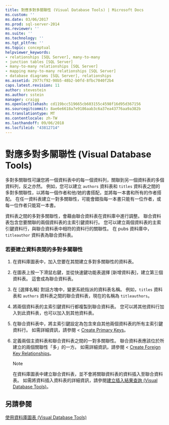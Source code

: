 ```yaml
---
title: 對應多對多關聯性 (Visual Database Tools) | Microsoft Docs
ms.custom: ''
ms.date: 03/06/2017
ms.prod: sql-server-2014
ms.reviewer: ''
ms.suite: ''
ms.technology: ''
ms.tgt_pltfrm: ''
ms.topic: conceptual
helpviewer_keywords:
- relationships [SQL Server], many-to-many
- junction tables [SQL Server]
- many-to-many relationships [SQL Server]
- mapping many-to-many relationships [SQL Server]
- database diagrams [SQL Server], relationships
ms.assetid: 2977cf92-98b5-48b2-b0fd-8fbc7040f2b4
caps.latest.revision: 11
author: stevestein
ms.author: sstein
manager: craigg
ms.openlocfilehash: cd119bcc519665cb603155c4598f16d95d367156
ms.sourcegitcommit: 8ae6e6618a7e9186aab3c6a37ea43776aa9a382b
ms.translationtype: MT
ms.contentlocale: zh-TW
ms.lasthandoff: 09/06/2018
ms.locfileid: "43812714"
---
```

# <a name="map-many-to-many-relationships-visual-database-tools"></a>對應多對多關聯性 (Visual Database Tools)
  多對多關聯性可讓您將一個資料表中的每一個資料列，關聯到另一個資料表的多個資料列，反之亦然。 例如，您可以建立 `authors` 資料表和 `titles` 資料表之間的多對多關聯性，以將每一個作者和他/她的書搭配，並將每一本書和所有的作者搭配。 在任一資料表建立一對多關聯性，可能會錯指每一本書只能有一位作者，或每一位作者只能寫一本書。  
  
 資料表之間的多對多關聯性，會藉由聯合資料表在資料庫中進行調整。 聯合資料表包含您要關聯的兩個資料表的主索引鍵資料行。 您可以建立兩個資料表的主索引鍵資料行，與聯合資料表中相符的資料行的關聯性。 在 pubs 資料庫中， `titleauthor` 資料表為聯合資料表。  
  
### <a name="to-create-a-many-to-many-relationship-between-tables"></a>若要建立資料表間的多對多關聯性  
  
1.  在資料庫圖表中，加入您要在其間建立多對多關聯性的資料表。  
  
2.  在圖表上按一下滑鼠右鍵，並從快速鍵功能表選擇 [新增資料表]，建立第三個資料表。 這會成為聯合資料表。  
  
3.  在 [選擇名稱] 對話方塊中，變更系統指派的資料表名稱。 例如，`titles` 資料表和 `authors` 資料表之間的聯合資料表，現在的名稱為 `titleauthors`。  
  
4.  將兩個資料表的主索引鍵資料行都複製到聯合資料表。 您可以將其他資料行加入到此資料表，也可以加入到其他資料表。  
  
5.  在聯合資料表中，將主索引鍵設定為包含來自其他兩個資料表的所有主索引鍵資料行。 如需詳細資訊，請參閱 < [Create Primary Keys](../../relational-databases/tables/create-primary-keys.md)。  
  
6.  定義兩個主資料表和聯合資料表之間的一對多關聯性。 聯合資料表應該位於所建立的兩個關聯性「多」的一方。 如需詳細資訊，請參閱 < [Create Foreign Key Relationships](../../relational-databases/tables/create-foreign-key-relationships.md)。  
  
    > [!NOTE]  
    >  在資料庫圖表中建立聯合資料表，並不會將關聯資料表的資料插入至聯合資料表。 如需將資料插入資料表的詳細資訊，請參閱[建立插入結果查詢 &#40;Visual Database Tools&#41;](visual-database-tools.md)。  
  
## <a name="see-also"></a>另請參閱  
 [使用資料庫圖表 &#40;Visual Database Tools&#41;](work-with-database-diagrams-visual-database-tools.md)  
  
  
